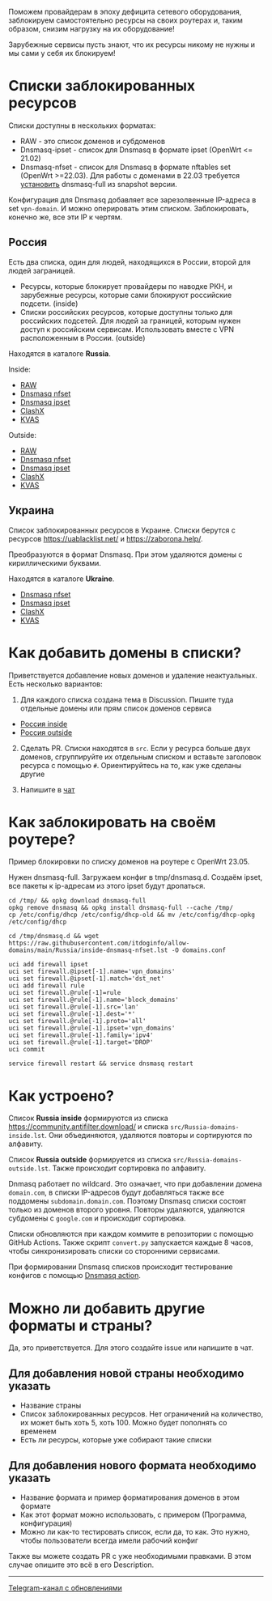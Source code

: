 Поможем провайдерам в эпоху дефицита сетевого оборудования, заблокируем самостоятельно ресурсы на своих роутерах и, таким образом, снизим нагрузку на их оборудование!

Зарубежные сервисы пусть знают, что их ресурсы никому не нужны и мы сами у себя их блокируем!

# Списки заблокированных ресурсов
Списки доступны в нескольких форматах:
- RAW - это список доменов и субдоменов
- Dnsmasq-ipset - список для Dnsmasq в формате ipset (OpenWrt <= 21.02)
- Dnsmasq-nfset - список для Dnsmasq в формате nftables set (OpenWrt >=22.03). Для работы c доменами в 22.03 требуется [установить](https://t.me/itdoginfo/12) dnsmasq-full из snapshot версии.

Конфигурация для Dnsmasq добавляет все зарезолвенные IP-адреса в set `vpn-domain`. И можно оперировать этим списком. Заблокировать, конечно же, все эти IP к чертям.

## Россия
Есть два списка, один для людей, находящихся в России, второй для людей заграницей.

- Ресурсы, которые блокирует провайдеры по наводке РКН, и зарубежные ресурсы, которые сами блокируют российские подсети. (inside)
- Списки российских ресурсов, которые доступны только для российских подсетей.  Для людей за границей, которым нужен доступ к российским сервисам. Использовать вместе с VPN расположенным в России. (outside)

Находятся в каталоге **Russia**.

Inside:
- [RAW](https://raw.githubusercontent.com/itdoginfo/allow-domains/main/Russia/inside-raw.lst)
- [Dnsmasq nfset](https://raw.githubusercontent.com/itdoginfo/allow-domains/main/Russia/inside-dnsmasq-nfset.lst)
- [Dnsmasq ipset](https://raw.githubusercontent.com/itdoginfo/allow-domains/main/Russia/inside-dnsmasq-ipset.lst)
- [ClashX](https://raw.githubusercontent.com/itdoginfo/allow-domains/main/Russia/inside-clashx.lst)
- [KVAS](https://raw.githubusercontent.com/itdoginfo/allow-domains/main/Russia/inside-kvas.lst)

Outside:
- [RAW](https://raw.githubusercontent.com/itdoginfo/allow-domains/main/Russia/outside-raw.lst)
- [Dnsmasq nfset](https://raw.githubusercontent.com/itdoginfo/allow-domains/main/Russia/outside-dnsmasq-nfset.lst)
- [Dnsmasq ipset](https://raw.githubusercontent.com/itdoginfo/allow-domains/main/Russia/outside-dnsmasq-ipset.lst)
- [ClashX](https://raw.githubusercontent.com/itdoginfo/allow-domains/main/Russia/outside-clashx.lst)
- [KVAS](https://raw.githubusercontent.com/itdoginfo/allow-domains/main/Russia/outside-kvas.lst)

## Украина
Список заблокированных ресурсов в Украине. Списки берутся с ресурсов https://uablacklist.net/ и https://zaborona.help/.

Преобразуются в формат Dnsmasq. При этом удаляются домены с кириллическими буквами. 

Находятся в каталоге **Ukraine**.

- [Dnsmasq nfset](https://raw.githubusercontent.com/itdoginfo/allow-domains/main/Ukraine/inside-dnsmasq-nfset.lst)
- [Dnsmasq ipset](https://raw.githubusercontent.com/itdoginfo/allow-domains/main/Ukraine/inside-dnsmasq-ipset.lst)
- [ClashX](https://raw.githubusercontent.com/itdoginfo/allow-domains/main/Ukraine/inside-clashx.lst)
- [KVAS](https://raw.githubusercontent.com/itdoginfo/allow-domains/main/Ukraine/inside-kvas.lst)

# Как добавить домены в списки?
Приветствуется добавление новых доменов и удаление неактуальных.
Есть несколько вариантов:

1. Для каждого списка создана тема в Discussion. Пишите туда отдельные домены или прям список доменов сервиса
- [Россия inside](https://github.com/itdoginfo/allow-domains/discussions/1)
- [Россия outside](https://github.com/itdoginfo/allow-domains/discussions/2)

2. Сделать PR. Списки находятся в `src`. Если у ресурса больше двух доменов, сгруппируйте их отдельным списком и вставьте заголовок ресурса с помощью `#`. Ориентируйтесь на то, как уже сделаны другие

3. Напишите в [чат](https://t.me/itdogchat)

# Как заблокировать на своём роутере?
Пример блокировки по списку доменов на роутере с OpenWrt 23.05.

Нужен dnsmasq-full. Загружаем конфиг в tmp/dnsmasq.d. Создаём ipset, все пакеты к ip-адресам из этого ipset будут дропаться.

```
cd /tmp/ && opkg download dnsmasq-full
opkg remove dnsmasq && opkg install dnsmasq-full --cache /tmp/
cp /etc/config/dhcp /etc/config/dhcp-old && mv /etc/config/dhcp-opkg /etc/config/dhcp

cd /tmp/dnsmasq.d && wget https://raw.githubusercontent.com/itdoginfo/allow-domains/main/Russia/inside-dnsmasq-nfset.lst -O domains.conf

uci add firewall ipset
uci set firewall.@ipset[-1].name='vpn_domains'
uci set firewall.@ipset[-1].match='dst_net'
uci add firewall rule
uci set firewall.@rule[-1]=rule
uci set firewall.@rule[-1].name='block_domains'
uci set firewall.@rule[-1].src='lan'
uci set firewall.@rule[-1].dest='*'
uci set firewall.@rule[-1].proto='all'
uci set firewall.@rule[-1].ipset='vpn_domains'
uci set firewall.@rule[-1].family='ipv4'
uci set firewall.@rule[-1].target='DROP'
uci commit

service firewall restart && service dnsmasq restart
```

# Как устроено?
Список **Russia inside** формируются из списка https://community.antifilter.download/ и списка `src/Russia-domains-inside.lst`. Они объединяются, удаляются повторы и сортируются по алфавиту. 

Список **Russia outside** формируется из списка `src/Russia-domains-outside.lst`. Также происходит сортировка по алфавиту.

Dnmasq работает по wildcard. Это означает, что при добавлении домена `domain.com`, в списки IP-адресов будут добавляться также все поддомены `subdomain.domain.com`. Поэтому Dnsmasq списки состоят только из доменов второго уровня. Повторы удаляются, удаляются субдомены с `google.com` и происходит сортировка.

Списки обновляются при каждом коммите в репозитории с помощью GitHub Actions. Также скрипт `convert.py` запускается каждые 8 часов, чтобы синхронизировать списки со сторонними сервисами.

При формировании Dnsmasq списков происходит тестирование конфигов с помощью [Dnsmasq action](https://github.com/marketplace/actions/dnsmasq-configuration-check).

# Можно ли добавить другие форматы и страны?
Да, это приветствуется. Для этого создайте issue или напишите в чат.

## Для добавления новой страны необходимо указать
- Название страны
- Список заблокированных ресурсов. Нет ограничений на количество, их может быть хоть 5, хоть 100. Можно будет пополнять со временем
- Есть ли ресурсы, которые уже собирают такие списки

## Для добавления нового формата необходимо указать
- Название формата и пример форматирования доменов в этом формате
- Как этот формат можно использовать, с примером (Программа, конфигурация)
- Можно ли как-то тестировать список, если да, то как. Это нужно, чтобы пользователи всегда имели рабочий конфиг

Также вы можете создать PR с уже необходимыми правками. В этом случае опишите это всё в его Description.

---

[Telegram-канал с обновлениями](https://t.me/itdoginfo)
